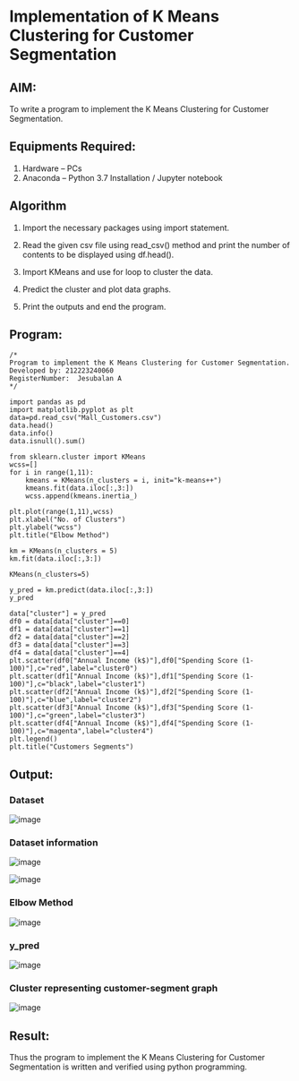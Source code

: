 # Implementation of K Means Clustering for Customer Segmentation

## AIM:
To write a program to implement the K Means Clustering for Customer Segmentation.

## Equipments Required:
1. Hardware – PCs
2. Anaconda – Python 3.7 Installation / Jupyter notebook

## Algorithm
1. Import the necessary packages using import statement.

2. Read the given csv file using read_csv() method and print the number of contents to be displayed using df.head().

3. Import KMeans and use for loop to cluster the data.

4. Predict the cluster and plot data graphs.

5. Print the outputs and end the program.

## Program:
```
/*
Program to implement the K Means Clustering for Customer Segmentation.
Developed by: 212223240060
RegisterNumber:  Jesubalan A
*/
```
```
import pandas as pd
import matplotlib.pyplot as plt
data=pd.read_csv("Mall_Customers.csv")
data.head()
data.info()
data.isnull().sum()

from sklearn.cluster import KMeans
wcss=[]
for i in range(1,11):
    kmeans = KMeans(n_clusters = i, init="k-means++")
    kmeans.fit(data.iloc[:,3:])
    wcss.append(kmeans.inertia_)
```
```
plt.plot(range(1,11),wcss)
plt.xlabel("No. of Clusters")
plt.ylabel("wcss")
plt.title("Elbow Method")

km = KMeans(n_clusters = 5)
km.fit(data.iloc[:,3:])

KMeans(n_clusters=5)

y_pred = km.predict(data.iloc[:,3:])
y_pred

data["cluster"] = y_pred
df0 = data[data["cluster"]==0]
df1 = data[data["cluster"]==1]
df2 = data[data["cluster"]==2]
df3 = data[data["cluster"]==3]
df4 = data[data["cluster"]==4]
plt.scatter(df0["Annual Income (k$)"],df0["Spending Score (1-100)"],c="red",label="cluster0")
plt.scatter(df1["Annual Income (k$)"],df1["Spending Score (1-100)"],c="black",label="cluster1")
plt.scatter(df2["Annual Income (k$)"],df2["Spending Score (1-100)"],c="blue",label="cluster2")
plt.scatter(df3["Annual Income (k$)"],df3["Spending Score (1-100)"],c="green",label="cluster3")
plt.scatter(df4["Annual Income (k$)"],df4["Spending Score (1-100)"],c="magenta",label="cluster4")
plt.legend()
plt.title("Customers Segments")
```

## Output:
### Dataset
![image](https://github.com/amal-2006/Implementation-of-K-Means-Clustering-for-Customer-Segmentation/assets/148410730/e8603cec-123b-4d18-b875-90fc621b61ea)

### Dataset information
![image](https://github.com/amal-2006/Implementation-of-K-Means-Clustering-for-Customer-Segmentation/assets/148410730/3cffe4fb-91f4-43d1-b78f-0c869e19648d)

![image](https://github.com/amal-2006/Implementation-of-K-Means-Clustering-for-Customer-Segmentation/assets/148410730/16b7e63b-f2ef-43dc-baa3-2f506f4e19ac)

### Elbow Method
![image](https://github.com/amal-2006/Implementation-of-K-Means-Clustering-for-Customer-Segmentation/assets/148410730/7ce56d51-19b5-467d-9ca4-4d290967552d)

### y_pred
![image](https://github.com/amal-2006/Implementation-of-K-Means-Clustering-for-Customer-Segmentation/assets/148410730/7fbac409-1c9a-49dd-b11e-e2e5e20f2687)

### Cluster representing customer-segment graph
![image](https://github.com/amal-2006/Implementation-of-K-Means-Clustering-for-Customer-Segmentation/assets/148410730/6cf1f431-85f7-48fc-853a-069ca74190b2)


## Result:
Thus the program to implement the K Means Clustering for Customer Segmentation is written and verified using python programming.
